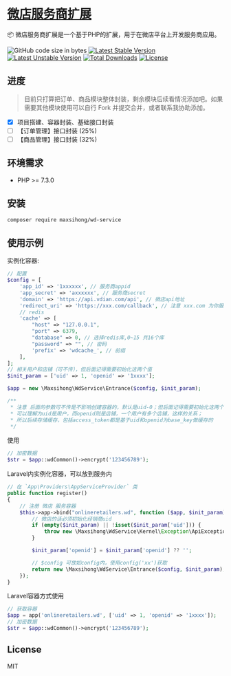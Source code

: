 <h1><a href="https://github.com/MaxSihong/wd-service">微店服务商扩展</a></h1>

📦 微店服务商扩展是一个基于PHP的扩展，用于在微店平台上开发服务商应用。

<img alt="GitHub code size in bytes" src="https://img.shields.io/github/languages/code-size/MaxSihong/wd-service"></img>
[![Latest Stable Version](https://poser.pugx.org/MaxSihong/wd-service/v/stable.svg)](https://packagist.org/packages/MaxSihong/wd-servicet)
[![Latest Unstable Version](https://poser.pugx.org/MaxSihong/wd-service/v/unstable.svg)](https://packagist.org/packages/MaxSihong/wd-service)
[![Total Downloads](https://poser.pugx.org/MaxSihong/wd-service/downloads)](https://packagist.org/packages/MaxSihong/wd-service)
[![License](https://poser.pugx.org/MaxSihong/wd-service/license)](https://packagist.org/packages/MaxSihong/wd-service)

## 进度

> 目前只打算把订单、商品模块整体封装，剩余模块后续看情况添加吧。如果需要其他模块使用可以自行 Fork 并提交合并，或者联系我协助添加。

- [x] 项目搭建、容器封装、基础接口封装
- [ ] 【订单管理】接口封装 (25%)
- [ ] 【商品管理】接口封装 (32%)

## 环境需求

- PHP >= 7.3.0

## 安装

```bash
composer require maxsihong/wd-service
```

## 使用示例

实例化容器:
```php
// 配置
$config = [
    'app_id' => '1xxxxxx', // 服务商appid
    'app_secret' => 'axxxxxx', // 服务商secret
    'domain' => 'https://api.vdian.com/api', // 微店api地址
    'redirect_uri' => 'https://xxx.com/callback', // 注意 xxx.com 为你服务商授权的推送域名，微店有白名单限制；后面的 callback 可自定义,改地址是回调接收微店返回的code和state，后续进行调用获取token操作
    // redis
    'cache' => [
        "host" => "127.0.0.1",
        "port" => 6379,
        "database" => 0, // 选择redis库,0~15 共16个库
        "password" => "", // 密码
        'prefix' => 'wdcache_', // 前缀
    ],
];
// 相关用户和店铺（可不传），但后面记得需要初始化这两个值
$init_param = ['uid' => 1, 'openid' => '1xxxx'];

$app = new \Maxsihong\WdService\Entrance($config, $init_param);

/**
 * 注意 后面的参数可不传是不影响创建容器的，默认是uid-0；但后面记得需要初始化这两个值(`reSetUidAndOpenidAndCacheKey`)，因为缓存都是基于这两个值存储的
 * 可以理解为uid是用户，而openid则是店铺，一个用户有多个店铺，这样的关系；
 * 所以后续存储缓存，包括access_token都是基于uid和openid为base_key做缓存的
 */
```

使用
```php
// 加密数据
$str = $app::wdCommon()->encrypt('123456789');
```

Laravel内实例化容器，可以放到服务内
```php
// 在 `App\Providers\AppServiceProvider` 类
public function register()
{
    // 注册 微店 服务容器
    $this->app->bind("onlineretailers.wd", function ($app, $init_param) {
        // 微店的话必须初始化经销商uid
        if (empty($init_param) || !isset($init_param['uid'])) {
            throw new \Maxsihong\WdService\Kernel\Exception\ApiException('必须要初始化用户uid');
        }

        $init_param['openid'] = $init_param['openid'] ?? '';

        // $config 可放如config内，使用config('xx')获取
        return new \Maxsihong\WdService\Entrance($config, $init_param);
    });
}
```

Laravel容器方式使用
```php
// 获取容器
$app = app('onlineretailers.wd', ['uid' => 1, 'openid' => '1xxxx']);
// 加密数据
$str = $app::wdCommon()->encrypt('123456789');
```

## License

MIT